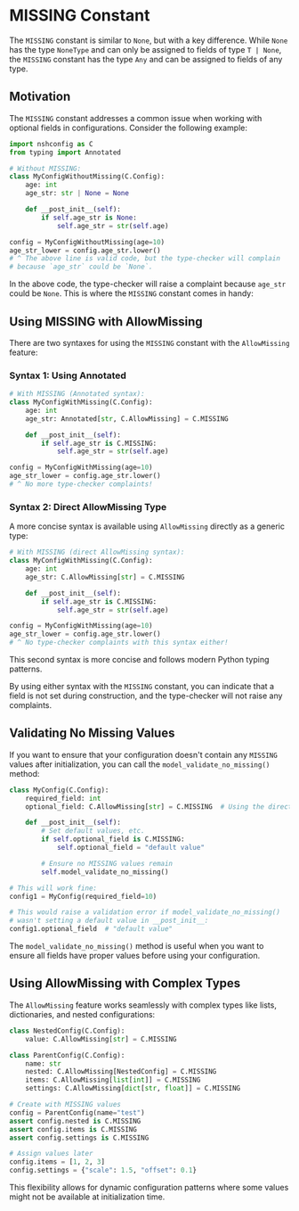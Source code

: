 # MISSING Constant

The `MISSING` constant is similar to `None`, but with a key difference. While `None` has the type `NoneType` and can only be assigned to fields of type `T | None`, the `MISSING` constant has the type `Any` and can be assigned to fields of any type.

## Motivation

The `MISSING` constant addresses a common issue when working with optional fields in configurations. Consider the following example:

```python
import nshconfig as C
from typing import Annotated

# Without MISSING:
class MyConfigWithoutMissing(C.Config):
    age: int
    age_str: str | None = None

    def __post_init__(self):
        if self.age_str is None:
            self.age_str = str(self.age)

config = MyConfigWithoutMissing(age=10)
age_str_lower = config.age_str.lower()
# ^ The above line is valid code, but the type-checker will complain
# because `age_str` could be `None`.
```

In the above code, the type-checker will raise a complaint because `age_str` could be `None`. This is where the `MISSING` constant comes in handy:

## Using MISSING with AllowMissing

There are two syntaxes for using the `MISSING` constant with the `AllowMissing` feature:

### Syntax 1: Using Annotated

```python
# With MISSING (Annotated syntax):
class MyConfigWithMissing(C.Config):
    age: int
    age_str: Annotated[str, C.AllowMissing] = C.MISSING

    def __post_init__(self):
        if self.age_str is C.MISSING:
            self.age_str = str(self.age)

config = MyConfigWithMissing(age=10)
age_str_lower = config.age_str.lower()
# ^ No more type-checker complaints!
```

### Syntax 2: Direct AllowMissing Type

A more concise syntax is available using `AllowMissing` directly as a generic type:

```python
# With MISSING (direct AllowMissing syntax):
class MyConfigWithMissing(C.Config):
    age: int
    age_str: C.AllowMissing[str] = C.MISSING

    def __post_init__(self):
        if self.age_str is C.MISSING:
            self.age_str = str(self.age)

config = MyConfigWithMissing(age=10)
age_str_lower = config.age_str.lower()
# ^ No type-checker complaints with this syntax either!
```

This second syntax is more concise and follows modern Python typing patterns.

By using either syntax with the `MISSING` constant, you can indicate that a field is not set during construction, and the type-checker will not raise any complaints.

## Validating No Missing Values

If you want to ensure that your configuration doesn't contain any `MISSING` values after initialization, you can call the `model_validate_no_missing()` method:

```python
class MyConfig(C.Config):
    required_field: int
    optional_field: C.AllowMissing[str] = C.MISSING  # Using the direct syntax

    def __post_init__(self):
        # Set default values, etc.
        if self.optional_field is C.MISSING:
            self.optional_field = "default value"

        # Ensure no MISSING values remain
        self.model_validate_no_missing()

# This will work fine:
config1 = MyConfig(required_field=10)

# This would raise a validation error if model_validate_no_missing()
# wasn't setting a default value in __post_init__:
config1.optional_field  # "default value"
```

The `model_validate_no_missing()` method is useful when you want to ensure all fields have proper values before using your configuration.

## Using AllowMissing with Complex Types

The `AllowMissing` feature works seamlessly with complex types like lists, dictionaries, and nested configurations:

```python
class NestedConfig(C.Config):
    value: C.AllowMissing[str] = C.MISSING

class ParentConfig(C.Config):
    name: str
    nested: C.AllowMissing[NestedConfig] = C.MISSING
    items: C.AllowMissing[list[int]] = C.MISSING
    settings: C.AllowMissing[dict[str, float]] = C.MISSING

# Create with MISSING values
config = ParentConfig(name="test")
assert config.nested is C.MISSING
assert config.items is C.MISSING
assert config.settings is C.MISSING

# Assign values later
config.items = [1, 2, 3]
config.settings = {"scale": 1.5, "offset": 0.1}
```

This flexibility allows for dynamic configuration patterns where some values might not be available at initialization time.
